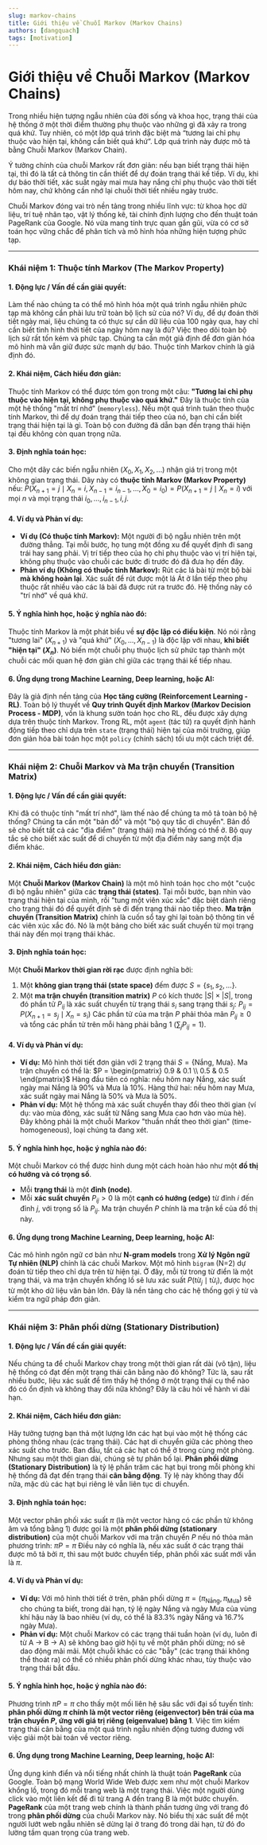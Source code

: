 ```yaml
---
slug: markov-chains
title: Giới thiệu về Chuỗi Markov (Markov Chains)
authors: [dangquach]
tags: [motivation]
---
```

# Giới thiệu về Chuỗi Markov (Markov Chains)

Trong nhiều hiện tượng ngẫu nhiên của đời sống và khoa học, trạng thái của hệ thống ở một thời điểm thường phụ thuộc vào những gì đã xảy ra trong quá khứ. Tuy nhiên, có một lớp quá trình đặc biệt mà “tương lai chỉ phụ thuộc vào hiện tại, không cần biết quá khứ”. Lớp quá trình này được mô tả bằng Chuỗi Markov (Markov Chain).

Ý tưởng chính của chuỗi Markov rất đơn giản: nếu bạn biết trạng thái hiện tại, thì đó là tất cả thông tin cần thiết để dự đoán trạng thái kế tiếp. Ví dụ, khi dự báo thời tiết, xác suất ngày mai mưa hay nắng chỉ phụ thuộc vào thời tiết hôm nay, chứ không cần nhớ lại chuỗi thời tiết nhiều ngày trước.

Chuỗi Markov đóng vai trò nền tảng trong nhiều lĩnh vực: từ khoa học dữ liệu, trí tuệ nhân tạo, vật lý thống kê, tài chính định lượng cho đến thuật toán PageRank của Google. Nó vừa mang tính trực quan gần gũi, vừa có cơ sở toán học vững chắc để phân tích và mô hình hóa những hiện tượng phức tạp.

***

### **Khái niệm 1: Thuộc tính Markov (The Markov Property)**

#### 1. Động lực / Vấn đề cần giải quyết:
Làm thế nào chúng ta có thể mô hình hóa một quá trình ngẫu nhiên phức tạp mà không cần phải lưu trữ toàn bộ lịch sử của nó? Ví dụ, để dự đoán thời tiết ngày mai, liệu chúng ta có thực sự cần dữ liệu của 100 ngày qua, hay chỉ cần biết tình hình thời tiết của ngày hôm nay là đủ? Việc theo dõi toàn bộ lịch sử rất tốn kém và phức tạp. Chúng ta cần một giả định để đơn giản hóa mô hình mà vẫn giữ được sức mạnh dự báo. Thuộc tính Markov chính là giả định đó.

#### 2. Khái niệm, Cách hiểu đơn giản:
Thuộc tính Markov có thể được tóm gọn trong một câu: **"Tương lai chỉ phụ thuộc vào hiện tại, không phụ thuộc vào quá khứ."**
Đây là thuộc tính của một hệ thống "mất trí nhớ" (`memoryless`). Nếu một quá trình tuân theo thuộc tính Markov, thì để dự đoán trạng thái tiếp theo của nó, bạn chỉ cần biết trạng thái hiện tại là gì. Toàn bộ con đường đã dẫn bạn đến trạng thái hiện tại đều không còn quan trọng nữa.

#### 3. Định nghĩa toán học:
Cho một dãy các biến ngẫu nhiên $(X_0, X_1, X_2, \dots)$ nhận giá trị trong một không gian trạng thái. Dãy này có **thuộc tính Markov (Markov Property)** nếu:
$P(X_{n+1} = j \mid X_n = i, X_{n-1} = i_{n-1}, \dots, X_0 = i_0) = P(X_{n+1} = j \mid X_n = i)$
với mọi $n$ và mọi trạng thái $i_0, \dots, i_{n-1}, i, j$.

#### 4. Ví dụ và Phản ví dụ:
* **Ví dụ (Có thuộc tính Markov):** Một người đi bộ ngẫu nhiên trên một đường thẳng. Tại mỗi bước, họ tung một đồng xu để quyết định đi sang trái hay sang phải. Vị trí tiếp theo của họ chỉ phụ thuộc vào vị trí hiện tại, không phụ thuộc vào chuỗi các bước đi trước đó đã đưa họ đến đây.
* **Phản ví dụ (Không có thuộc tính Markov):** Rút các lá bài từ một bộ bài **mà không hoàn lại**. Xác suất để rút được một lá Át ở lần tiếp theo phụ thuộc rất nhiều vào các lá bài đã được rút ra trước đó. Hệ thống này có "trí nhớ" về quá khứ.

#### 5. Ý nghĩa hình học, hoặc ý nghĩa nào đó:
Thuộc tính Markov là một phát biểu về **sự độc lập có điều kiện**. Nó nói rằng "tương lai" ($X_{n+1}$) và "quá khứ" ($X_0, \dots, X_{n-1}$) là độc lập với nhau, **khi biết "hiện tại" ($X_n$)**. Nó biến một chuỗi phụ thuộc lịch sử phức tạp thành một chuỗi các mối quan hệ đơn giản chỉ giữa các trạng thái kế tiếp nhau.

#### 6. Ứng dụng trong Machine Learning, Deep learning, hoặc AI:
Đây là giả định nền tảng của **Học tăng cường (Reinforcement Learning - RL)**. Toàn bộ lý thuyết về **Quy trình Quyết định Markov (Markov Decision Process - MDP)**, vốn là khung sườn toán học cho RL, đều được xây dựng dựa trên thuộc tính Markov. Trong RL, một `agent` (tác tử) ra quyết định hành động tiếp theo chỉ dựa trên `state` (trạng thái) hiện tại của môi trường, giúp đơn giản hóa bài toán học một `policy` (chính sách) tối ưu một cách triệt để.

***

### **Khái niệm 2: Chuỗi Markov và Ma trận chuyển (Transition Matrix)**

#### 1. Động lực / Vấn đề cần giải quyết:
Khi đã có thuộc tính "mất trí nhớ", làm thế nào để chúng ta mô tả toàn bộ hệ thống? Chúng ta cần một "bản đồ" và một "bộ quy tắc di chuyển". Bản đồ sẽ cho biết tất cả các "địa điểm" (trạng thái) mà hệ thống có thể ở. Bộ quy tắc sẽ cho biết xác suất để di chuyển từ một địa điểm này sang một địa điểm khác.

#### 2. Khái niệm, Cách hiểu đơn giản:
Một **Chuỗi Markov (Markov Chain)** là một mô hình toán học cho một "cuộc đi bộ ngẫu nhiên" giữa các **trạng thái (states)**. Tại mỗi bước, bạn nhìn vào trạng thái hiện tại của mình, rồi "tung một viên xúc xắc" đặc biệt dành riêng cho trạng thái đó để quyết định sẽ đi đến trạng thái nào tiếp theo.
**Ma trận chuyển (Transition Matrix)** chính là cuốn sổ tay ghi lại toàn bộ thông tin về các viên xúc xắc đó. Nó là một bảng cho biết xác suất chuyển từ mọi trạng thái này đến mọi trạng thái khác.

#### 3. Định nghĩa toán học:
Một **Chuỗi Markov thời gian rời rạc** được định nghĩa bởi:
1.  Một **không gian trạng thái (state space)** đếm được $S = \{s_1, s_2, \dots\}$.
2.  Một **ma trận chuyển (transition matrix)** $P$ có kích thước $|S| \times |S|$, trong đó phần tử $P_{ij}$ là xác suất chuyển từ trạng thái $s_i$ sang trạng thái $s_j$:
    $P_{ij} = P(X_{n+1} = s_j \mid X_n = s_i)$
    Các phần tử của ma trận $P$ phải thỏa mãn $P_{ij} \ge 0$ và tổng các phần tử trên mỗi hàng phải bằng 1 ($\sum_j P_{ij} = 1$).

#### 4. Ví dụ và Phản ví dụ:
* **Ví dụ:** Mô hình thời tiết đơn giản với 2 trạng thái $S = \{\text{Nắng, Mưa}\}$. Ma trận chuyển có thể là:
    $P = \begin{pmatrix} 0.9 & 0.1 \\ 0.5 & 0.5 \end{pmatrix}$
    Hàng đầu tiên có nghĩa: nếu hôm nay Nắng, xác suất ngày mai Nắng là 90% và Mưa là 10%. Hàng thứ hai: nếu hôm nay Mưa, xác suất ngày mai Nắng là 50% và Mưa là 50%.
* **Phản ví dụ:** Một hệ thống mà xác suất chuyển thay đổi theo thời gian (ví dụ: vào mùa đông, xác suất từ Nắng sang Mưa cao hơn vào mùa hè). Đây không phải là một chuỗi Markov "thuần nhất theo thời gian" (time-homogeneous), loại chúng ta đang xét.

#### 5. Ý nghĩa hình học, hoặc ý nghĩa nào đó:

Một chuỗi Markov có thể được hình dung một cách hoàn hảo như một **đồ thị có hướng và có trọng số**.
* Mỗi **trạng thái** là một **đỉnh (node)**.
* Mỗi **xác suất chuyển** $P_{ij} > 0$ là một **cạnh có hướng (edge)** từ đỉnh $i$ đến đỉnh $j$, với trọng số là $P_{ij}$.
Ma trận chuyển $P$ chính là ma trận kề của đồ thị này.

#### 6. Ứng dụng trong Machine Learning, Deep learning, hoặc AI:
Các mô hình ngôn ngữ cơ bản như **N-gram models** trong **Xử lý Ngôn ngữ Tự nhiên (NLP)** chính là các chuỗi Markov. Một mô hình `bigram` (N=2) dự đoán từ tiếp theo chỉ dựa trên từ hiện tại. Ở đây, mỗi từ trong từ điển là một trạng thái, và ma trận chuyển khổng lồ sẽ lưu xác suất $P(\text{từ}_j \mid \text{từ}_i)$, được học từ một kho dữ liệu văn bản lớn. Đây là nền tảng cho các hệ thống gợi ý từ và kiểm tra ngữ pháp đơn giản.

***

### **Khái niệm 3: Phân phối dừng (Stationary Distribution)**

#### 1. Động lực / Vấn đề cần giải quyết:
Nếu chúng ta để chuỗi Markov chạy trong một thời gian rất dài (vô tận), liệu hệ thống có đạt đến một trạng thái cân bằng nào đó không? Tức là, sau rất nhiều bước, liệu xác suất để tìm thấy hệ thống ở một trạng thái cụ thể nào đó có ổn định và không thay đổi nữa không? Đây là câu hỏi về hành vi dài hạn.

#### 2. Khái niệm, Cách hiểu đơn giản:
Hãy tưởng tượng bạn thả một lượng lớn các hạt bụi vào một hệ thống các phòng thông nhau (các trạng thái). Các hạt di chuyển giữa các phòng theo xác suất cho trước. Ban đầu, tất cả các hạt có thể ở trong cùng một phòng. Nhưng sau một thời gian dài, chúng sẽ tự phân bố lại. **Phân phối dừng (Stationary Distribution)** là tỷ lệ phần trăm các hạt bụi trong mỗi phòng khi hệ thống đã đạt đến trạng thái **cân bằng động**. Tỷ lệ này không thay đổi nữa, mặc dù các hạt bụi riêng lẻ vẫn liên tục di chuyển.

#### 3. Định nghĩa toán học:
Một vector phân phối xác suất $\pi$ (là một vector hàng có các phần tử không âm và tổng bằng 1) được gọi là một **phân phối dừng (stationary distribution)** của một chuỗi Markov với ma trận chuyển $P$ nếu nó thỏa mãn phương trình:
$\pi P = \pi$
Điều này có nghĩa là, nếu xác suất ở các trạng thái được mô tả bởi $\pi$, thì sau một bước chuyển tiếp, phân phối xác suất mới vẫn là $\pi$.

#### 4. Ví dụ và Phản ví dụ:
* **Ví dụ:** Với mô hình thời tiết ở trên, phân phối dừng $\pi = (\pi_{\text{Nắng}}, \pi_{\text{Mưa}})$ sẽ cho chúng ta biết, trong dài hạn, tỷ lệ ngày Nắng và ngày Mưa của vùng khí hậu này là bao nhiêu (ví dụ, có thể là 83.3% ngày Nắng và 16.7% ngày Mưa).
* **Phản ví dụ:** Một chuỗi Markov có các trạng thái tuần hoàn (ví dụ, luôn đi từ A -> B -> A) sẽ không bao giờ hội tụ về một phân phối dừng; nó sẽ dao động mãi mãi. Một chuỗi khác có các "bẫy" (các trạng thái không thể thoát ra) có thể có nhiều phân phối dừng khác nhau, tùy thuộc vào trạng thái bắt đầu.

#### 5. Ý nghĩa hình học, hoặc ý nghĩa nào đó:
Phương trình $\pi P = \pi$ cho thấy một mối liên hệ sâu sắc với đại số tuyến tính: **phân phối dừng $\pi$ chính là một vector riêng (eigenvector) bên trái của ma trận chuyển $P$, ứng với giá trị riêng (eigenvalue) bằng 1**. Việc tìm kiếm trạng thái cân bằng của một quá trình ngẫu nhiên động tương đương với việc giải một bài toán về vector riêng.

#### 6. Ứng dụng trong Machine Learning, Deep learning, hoặc AI:
Ứng dụng kinh điển và nổi tiếng nhất chính là thuật toán **PageRank** của Google. Toàn bộ mạng World Wide Web được xem như một chuỗi Markov khổng lồ, trong đó mỗi trang web là một trạng thái. Việc một người dùng click vào một liên kết để đi từ trang A đến trang B là một bước chuyển. **PageRank** của một trang web chính là thành phần tương ứng với trang đó trong **phân phối dừng** của chuỗi Markov này. Nó biểu thị xác suất để một người lướt web ngẫu nhiên sẽ dừng lại ở trang đó trong dài hạn, từ đó đo lường tầm quan trọng của trang web.